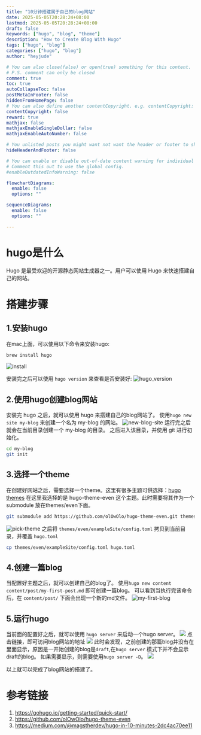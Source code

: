 ```yaml
---
title: "10分钟搭建属于自己的blog网站"
date: 2025-05-05T20:28:24+08:00
lastmod: 2025-05-05T20:28:24+08:00
draft: false
keywords: ["hugo", "blog", "theme"]
description: "How to Create Blog With Hugo"
tags: ["hugo", "blog"]
categories: ["hugo", "blog"]
author: "heyjude"

# You can also close(false) or open(true) something for this content.
# P.S. comment can only be closed
comment: true
toc: true
autoCollapseToc: false
postMetaInFooter: false
hiddenFromHomePage: false
# You can also define another contentCopyright. e.g. contentCopyright: "This is another copyright."
contentCopyright: false
reward: true
mathjax: false
mathjaxEnableSingleDollar: false
mathjaxEnableAutoNumber: false

# You unlisted posts you might want not want the header or footer to show
hideHeaderAndFooter: false

# You can enable or disable out-of-date content warning for individual post.
# Comment this out to use the global config.
#enableOutdatedInfoWarning: false

flowchartDiagrams:
  enable: false
  options: ""

sequenceDiagrams: 
  enable: false
  options: ""

---
```

# hugo是什么

Hugo 是最受欢迎的开源静态网站生成器之一。用户可以使用 Hugo 来快速搭建自己的网站。

# 搭建步骤

## 1.安装hugo
在mac上面，可以使用以下命令来安装hugo:
```bash
brew install hugo
```
![install](https://img.music-poster.art/2025/05/c9d27037a7d215ff8eaa14383cba62b6.png)

安装完之后可以使用 `hugo version` 来查看是否安装好:
![hugo_version](https://img.music-poster.art/2025/05/9368e5db6f1f18f70eba3017c7144a9b.png)

## 2.使用hugo创建blog网站
安装完 hugo 之后，就可以使用 hugo 来搭建自己的blog网站了。
使用`hugo new site my-blog` 来创建一个名为 my-blog 的网站。
![new-blog-site](https://img.music-poster.art/2025/05/c31b6d2f942a44af304823b9b2d40e76.png)
运行完之后就会在当前目录创建一个 my-blog 的目录。
之后进入该目录，并使用 git 进行初始化。
```bash
cd my-blog
git init
```

## 3.选择一个theme
在创建好网站之后，需要选择一个theme。这里有很多主题可供选择：[hugo themes](https://themes.gohugo.io/)
在这里我选择的是 hugo-theme-even 这个主题。此时需要将其作为一个 submodule 放在themes/even下面。
```bash
git submodule add https://github.com/olOwOlo/hugo-theme-even.git themes/even
```
![pick-theme](https://img.music-poster.art/2025/05/10d92ec7695324dd4db2cb0772f764f8.png)
之后将 `themes/even/exampleSite/config.toml` 拷贝到当前目录，并覆盖 `hugo.toml`
```bash
cp themes/even/exampleSite/config.toml hugo.toml
```



## 4.创建一篇blog
当配置好主题之后，就可以创建自己的blog了。
使用`hugo new content content/post/my-first-post.md` 即可创建一篇blog。
可以看到当执行完该命令后，在 `content/post/` 下面会出现一个新的md文件。
![my-first-blog](https://img.music-poster.art/2025/05/b6760e2f47eed1c8a962e475f69adc92.png)


## 5.运行hugo
当前面的配置好之后，就可以使用 `hugo server` 来启动一个hugo server。
![](https://img.music-poster.art/2025/05/69da7f70c3795f266a83207d186d0ad4.png)
点击链接，即可访问blog网站的地址
![](https://img.music-poster.art/2025/05/10ebbce59ca6637b1b44c8d884c471bd.png)
此时会发现，之前创建的那篇blog并没有在里面显示，原因是一开始创建的blog是`draft`,在`hugo server` 模式下并不会显示draft的blog。
如果需要显示，则需要使用`hugo server -D`。
![](https://img.music-poster.art/2025/05/72c092d59ad8143fa61188eac94ace32.png)

以上就可以完成了blog网站的搭建了。

# 参考链接
1. https://gohugo.io/getting-started/quick-start/
2. https://github.com/olOwOlo/hugo-theme-even
3. https://medium.com/@magstherdev/hugo-in-10-minutes-2dc4ac70ee11
